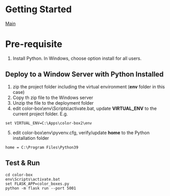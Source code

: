 # Getting Started
[Main](README.md)
# Pre-requisite
1. Install Python. In Windows, choose option install for all users.

## Deploy to a Window Server with Python Installed
1. zip the project folder including the virtual environment (**env** folder in this case)
2. Copy th zip file to the Windows server
3. Unzip the file to the deployment folder
4. edit color-box\env\Scripts\activate.bat, update **VIRTUAL_ENV** to the current project folder. 
E.g.
``` shell
set VIRTUAL_ENV=C:\Apps\color-box2\env
```
5. edit color-box\env\pyvenv.cfg, verify/update **home** to the Python installation folder
``` shell
home = C:\Program Files\Python39
```

## Test & Run
``` shell
cd color-box
env\Scripts\activate.bat
set FLASK_APP=color_boxes.py
python -m flask run --port 5001
```

